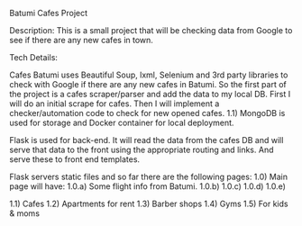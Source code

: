 Batumi Cafes Project

Description: This is a small project that will be checking data from Google to see if there are any new cafes in town.

Tech Details:

Cafes Batumi uses Beautiful Soup, lxml, Selenium and 3rd party libraries to check with Google if there are any new cafes in Batumi. So the first part of the project is a cafes scraper/parser and add the data to my local DB. First I will do an initial scrape for cafes. Then I will implement a checker/automation code to check for new opened cafes. 1.1) MongoDB is used for storage and Docker container for local deployment.

Flask is used for back-end. It will read the data from the cafes DB and will serve that data to the front using the appropriate routing and links. And serve these to front end templates.

Flask servers static files and so far there are the following pages: 1.0) Main page will have: 1.0.a) Some flight info from Batumi. 1.0.b) 1.0.c) 1.0.d) 1.0.e)

1.1) Cafes
1.2) Apartments for rent
1.3) Barber shops
1.4) Gyms
1.5) For kids & moms
